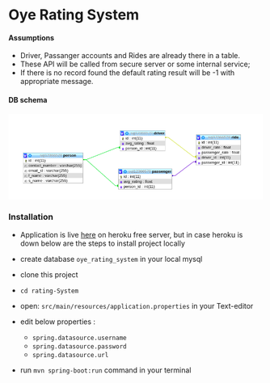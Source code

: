 # Oye Rating System
#### Assumptions
  - Driver, Passanger accounts and Rides are already there in a table. 
  - These API will be called from secure server or some internal service;
  - If there is no record found the default rating result will be -1 with appropriate message.  
  
#### DB schema 
![Dbschema Img](<src/main/resources/databaseSchema.png>)

### Installation
- Application is live [here](https://oye-rating-system.herokuapp.com/swagger-ui.html#/rating-controller) on heroku free server, but in case heroku is down below are the steps to install project locally

- create database ```oye_rating_system``` in your local mysql
- clone this project 
-   ```cd rating-System```
-   open: ```src/main/resources/application.properties``` in your Text-editor
-   edit below properties :
    - ```spring.datasource.username``` 
    - ```spring.datasource.password``` 
    - ```spring.datasource.url``` 

-   run ```mvn spring-boot:run``` command in your terminal
